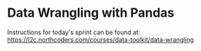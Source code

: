 # Data Wrangling with Pandas

Instructions for today's sprint can be found at: https://l2c.northcoders.com/courses/data-toolkit/data-wrangling
